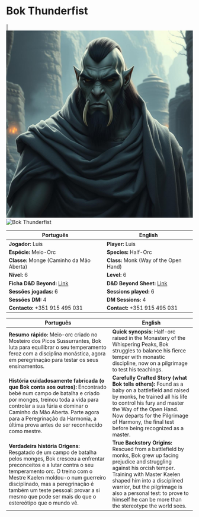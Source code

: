 # Bok Thunderfist

|![Bok Thunderfist](pc_bok_thunderfist.png) 
![Bok Thunderfist](pc_bok_thunderfist_02.png)

| Português | English |
|-----------|---------|
| **Jogador:** Luis | **Player:** Luis |
| **Espécie:** Meio-Orc | **Species:** Half-Orc |
| **Classe:** Monge (Caminho da Mão Aberta) | **Class:** Monk (Way of the Open Hand) |
| **Nível:** 6 | **Level:** 6 |
| **Ficha D&D Beyond:** [Link](https://www.dndbeyond.com/characters/138745784) | **D&D Beyond Sheet:** [Link](https://www.dndbeyond.com/characters/138745784) |
| **Sessões jogadas:** 6 | **Sessions played:** 6 |
| **Sessões DM:** 4 | **DM Sessions:** 4 |
| **Contacto:** +351 915 495 031 | **Contact:** +351 915 495 031 |

| Português | English |
|-----------|---------|
| **Resumo rápido:** Meio-orc criado no Mosteiro dos Picos Sussurrantes, Bok luta para equilibrar o seu temperamento feroz com a disciplina monástica, agora em peregrinação para testar os seus ensinamentos. | **Quick synopsis:** Half-orc raised in the Monastery of the Whispering Peaks, Bok struggles to balance his fierce temper with monastic discipline, now on a pilgrimage to test his teachings. |
| **História cuidadosamente fabricada (o que Bok conta aos outros):** Encontrado bebé num campo de batalha e criado por monges, treinou toda a vida para controlar a sua fúria e dominar o Caminho da Mão Aberta. Parte agora para a Peregrinação da Harmonia, a última prova antes de ser reconhecido como mestre. | **Carefully Crafted Story (what Bok tells others):** Found as a baby on a battlefield and raised by monks, he trained all his life to control his fury and master the Way of the Open Hand. Now departs for the Pilgrimage of Harmony, the final test before being recognized as a master. |
| **Verdadeira história  Origens:** Resgatado de um campo de batalha pelos monges, Bok cresceu a enfrentar preconceitos e a lutar contra o seu temperamento orc. O treino com o Mestre Kaelen moldou-o num guerreiro disciplinado, mas a peregrinação é também um teste pessoal: provar a si mesmo que pode ser mais do que o estereótipo que o mundo vê. | **True Backstory  Origins:** Rescued from a battlefield by monks, Bok grew up facing prejudice and struggling against his orcish temper. Training with Master Kaelen shaped him into a disciplined warrior, but the pilgrimage is also a personal test: to prove to himself he can be more than the stereotype the world sees. |

























